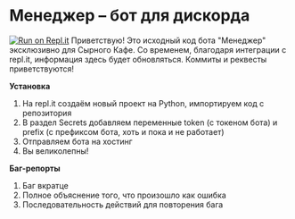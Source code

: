 # Менеджер – бот для дискорда

[![Run on Repl.it](https://replit.com/badge/github/riichimaru/manager-bot)](https://replit.com/new/github/riichimaru/manager-bot)
Приветствую! 
Это исходный код бота "Менеджер" эксклюзивно для Сырного Кафе.
Со временем, благодаря интеграции с repl.it, информация здесь будет обновляться.
Коммиты и реквесты приветствуются!

**Установка**
1. На repl.it создаём новый проект на Python, импортируем код с репозитория
2. В раздел Secrets добавляем переменные token (с токеном бота) и prefix (с префиксом бота, хоть и пока и не работает)
3. Отправляем бота на хостинг
4. Вы великолепны!

**Баг-репорты**
1. Баг вкратце
2. Полное объяснение того, что произошло как ошибка
3. Последовательность действий для повторения бага
